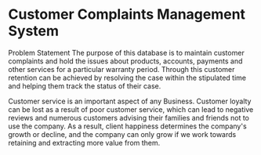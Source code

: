 # Customer Complaints Management System
Problem Statement
The purpose of this database is to maintain customer complaints and hold the issues about products, accounts, payments and other services for a particular warranty period. Through this customer retention can be achieved by resolving the case within the stipulated time and helping them track the status of their case.  

Customer service is an important aspect of any Business. Customer loyalty can be lost as a result of poor customer service, which can lead to negative reviews and numerous customers advising their families and friends not to use the company. As a result, client happiness determines the company's growth or decline, and the company can only grow if we work towards retaining and extracting more value from them. 
